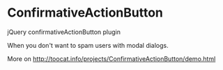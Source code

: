 # ConfirmativeActionButton
jQuery confirmativeActionButton plugin

When you don't want to spam users with modal dialogs.

More on http://toocat.info/projects/ConfirmativeActionButton/demo.html
